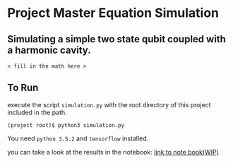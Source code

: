 # Project Master Equation Simulation

## Simulating a simple two state qubit coupled with a harmonic cavity.

`< fill in the math here >`

## To Run

execute the script `simulation.py` with the root directory of this project
included in the path. 

```
(project root)$ python3 simulation.py
```

You need `python 3.5.2` and `tensorflow` installed.

you can take a look at the results in the notebook: [link to note book(WIP)]()